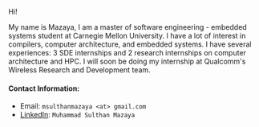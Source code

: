 Hi! 

My name is Mazaya, I am a master of software engineering - embedded systems student at Carnegie Mellon University. I have a lot of interest in compilers, computer architecture, and embedded systems. I have several experiences: 3 SDE internships and 2 research internships on computer architecture and HPC. I will soon be doing my internship at Qualcomm's Wireless Research and Development team.

#### Contact Information:
- Email: `msulthanmazaya <at> gmail.com`
- [LinkedIn](https://www.linkedin.com/in/muhammad-sulthan-mazaya-7289091b3/): `Muhammad Sulthan Mazaya`
